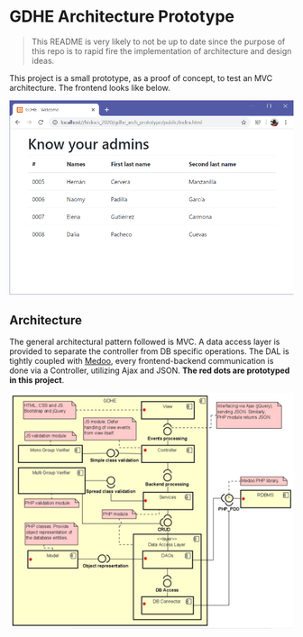 # GDHE Architecture Prototype

> This README is very likely to not be up to date since the purpose of this repo is to rapid fire the implementation of architecture and design ideas.

This project is a small prototype, as a proof of concept, to test an MVC architecture. The frontend looks like below.

<p align="center">
    <img width="700px" src="resources/README/kya.png">
</p>

## Architecture

The general architectural pattern followed is MVC. A data access layer is provided to separate the controller from DB specific operations. The DAL is tightly coupled with [Medoo](https://medoo.in/), every frontend-backend communication is done via a Controller, utilizing Ajax and JSON. **The red dots are prototyped in this project**.

<p align="center">
    <img width="700px" src="resources/README/cd.jpg">
</p>
